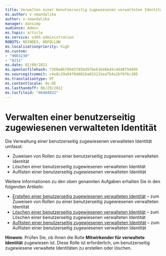 ```yaml
---
title: Verwalten einer benutzerseitig zugewiesenen verwalteten Identität
ms.author: v-smandalika
author: v-smandalika
manager: dansimp
audience: Admin
ms.topic: article
ms.service: o365-administration
ROBOTS: NOINDEX, NOFOLLOW
ms.localizationpriority: high
ms.custom:
- "9003230"
- "8211"
ms.date: 02/09/2021
ms.openlocfilehash: 7360e8b70945f85bd97be61646b45cd4d8f9dd95
ms.sourcegitcommit: c4e8c29a94f840816a023131ea7b4a2bf876c305
ms.translationtype: HT
ms.contentlocale: de-DE
ms.lasthandoff: 06/29/2022
ms.locfileid: "66404032"
---
```

# <a name="manage-a-user-assigned-managed-identity"></a>Verwalten einer benutzerseitig zugewiesenen verwalteten Identität

Die Verwaltung einer benutzerseitig zugewiesenen verwalteten Identität umfasst:

- Zuweisen von Rollen zu einer benutzerseitig zugewiesenen verwalteten Identität
- Löschen einer benutzerseitig zugewiesenen verwalteten Identität
- Auflisten einer benutzerseitig zugewiesenen verwalteten Identität

Weitere Informationen zu den oben genannten Aufgaben erhalten Sie in den folgenden Artikeln:

- [Erstellen einer benutzerseitig zugewiesenen verwalteten Identität](https://docs.microsoft.com/azure/active-directory/managed-identities-azure-resources/how-to-manage-ua-identity-portal) – zum Zuweisen von Rollen zu einer benutzerseitig zugewiesenen verwalteten Identität
- [Löschen einer benutzerseitig zugewiesenen verwalteten Identität](https://docs.microsoft.com/azure/active-directory/managed-identities-azure-resources/how-to-manage-ua-identity-portal) – zum Löschen einer benutzerseitig zugewiesenen verwalteten Identität
- [Auflisten einer benutzerseitig zugewiesenen verwalteten Identität](https://docs.microsoft.com/azure/active-directory/managed-identities-azure-resources/how-to-manage-ua-identity-portal) – zum Auflisten einer benutzerseitig zugewiesenen verwalteten Identität

**Hinweis**: Prüfen Sie, ob Ihnen die Rolle **Mitwirkender für verwaltete Identität** zugewiesen ist. Diese Rolle ist erforderlich, um benutzerseitig zugewiesene verwaltete Identitäten zu erstellen oder löschen.
